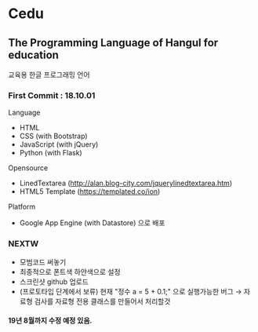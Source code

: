 ﻿# Cedu
## The Programming Language of Hangul for education
교육용 한글 프로그래밍 언어

### First Commit : 18.10.01

Language
- HTML
- CSS (with Bootstrap)
- JavaScript (with jQuery)
- Python (with Flask)

Opensource
- LinedTextarea (http://alan.blog-city.com/jquerylinedtextarea.htm)
- HTML5 Template (https://templated.co/ion)

Platform
- Google App Engine (with Datastore) 으로 배포

### NEXTW
- 모범코드 써놓기
- 최종적으로 폰트색 하얀색으로 설정
- 스크린샷 github 업로드
- (프로토타입 단계에서 보류) 현재 "정수 a = 5 + 0.1;" 으로 실행가능한 버그
   → 자료형 검사를 자료형 전용 클래스를 만들어서 처리할것

#### 19년 8월까지 수정 예정 있음.
